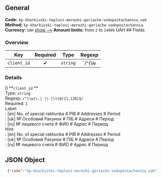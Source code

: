 ## General 
**Code:** `kp-kharkivski-teplovi-merezhi-gariache-vodopostachannia_uah`  
**Method:** `kp-kharkivski-teplovi-merezhi-gariache-vodopostachannia`  
**Currency:** `UAH` [show -->]() 
**Amount limits:** from `2`  to `14999`  UAH ## Fields 
### Overview 
|Key|Required|Type|Regexp| 
|:---:|:---:|:---:|:---:| 
|`client_id` |✔ |`string` |`/^(\w|\.| |\-|\+|@){1,128}$/` | 
 
### Details 
0 **`client_id` **  
Type: `string`  
Regexp: `/^(\w|\.| |\-|\+|@){1,128}$/`  
Required: `1`  
Label:  
: [en] No. of special rakhunka # PIB # Addresses # Period  
: [uk] № Особовий Рахунок # ПІБ # Адреси # Період  
: [ru] № лицевого счета # ФИО # Адрес # Период  
Hint:  
: [en] No. of special rakhunka # PIB # Addresses # Period  
: [uk] № Особовий Рахунок # ПІБ # Адреси # Період  
: [ru] № лицевого счета # ФИО # Адрес # Период  
## JSON Object 
```json
 {"code":"kp-kharkivski-teplovi-merezhi-gariache-vodopostachannia_uah","method":"kp-kharkivski-teplovi-merezhi-gariache-vodopostachannia","currency":"UAH","fields":[{"key":"client_id","type":"string","label":{"en":"No. of special rakhunka # PIB # Addresses # Period","uk":"\u2116 \u041e\u0441\u043e\u0431\u043e\u0432\u0438\u0439 \u0420\u0430\u0445\u0443\u043d\u043e\u043a # \u041f\u0406\u0411 # \u0410\u0434\u0440\u0435\u0441\u0438 # \u041f\u0435\u0440\u0456\u043e\u0434","ru":"\u2116 \u043b\u0438\u0446\u0435\u0432\u043e\u0433\u043e \u0441\u0447\u0435\u0442\u0430 # \u0424\u0418\u041e # \u0410\u0434\u0440\u0435\u0441 # \u041f\u0435\u0440\u0438\u043e\u0434"},"regexp":"\/^(\\w|\\.| |\\-|\\+|@){1,128}$\/","required":true,"position":1,"hint":{"en":"No. of special rakhunka # PIB # Addresses # Period","uk":"\u2116 \u041e\u0441\u043e\u0431\u043e\u0432\u0438\u0439 \u0420\u0430\u0445\u0443\u043d\u043e\u043a # \u041f\u0406\u0411 # \u0410\u0434\u0440\u0435\u0441\u0438 # \u041f\u0435\u0440\u0456\u043e\u0434","ru":"\u2116 \u043b\u0438\u0446\u0435\u0432\u043e\u0433\u043e \u0441\u0447\u0435\u0442\u0430 # \u0424\u0418\u041e # \u0410\u0434\u0440\u0435\u0441 # \u041f\u0435\u0440\u0438\u043e\u0434"},"example":"1234#\u041f\u0435\u0442\u0440\u043e\u0432 \u0410.\u0410.#\u0432\u0443\u043b. \u041c\u0430\u043b\u0430,2,\u043a\u0432.1#05.06.17"}],"amount_min":2,"amount_max":14999}```  
